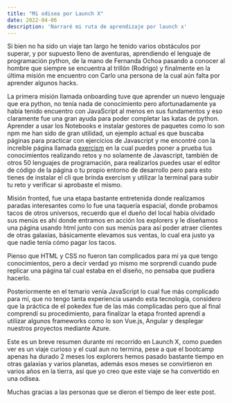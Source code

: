 ```yaml
---
title: "Mi odisea por Launch X"
date: 2022-04-06
description: 'Narraré mi ruta de aprendizaje por launch x'
---
```




Si bien no ha sido un viaje tan largo he tenido varios obstáculos por superar, y por supuesto lleno de aventuras, aprendiendo el lenguaje de programación python, de la mano de Fernanda Ochoa pasando a conocer al hombre que siempre se encuentra al trillón (Rodrigo) y finalmente en la última misión me encuentro con Carlo una persona de la cual aún falta por aprender algunos hacks. 


La primera misión llamada onboarding tuve que aprender un nuevo lenguaje que era python, no tenía nada de conocimiento pero afortunadamente ya había tenido encuentro con JavaScript al menos en sus fundamentos y eso claramente fue una gran ayuda para poder completar las katas de python. Aprender a usar los Notebooks e instalar gestores de paquetes como lo son npm me han sido de gran utilidad, un ejemplo actual es que buscaba páginas para practicar con ejercicios de Javascript y me encontré con la increíble página llamada [exercism](https://exercism.org/) en la cual puedes poner a prueba tus conocimientos realizando retos y no solamente de Javascript, también de otros 50 lenguajes de programación, para realizarlos puedes usar el editor de código de la página o tu propio entorno de desarrollo pero para esto tienes de instalar el cli que brinda exercism y utilizar la terminal para subir tu reto y verificar si aprobaste el mismo.



Misión fronted, fue una etapa bastante entretenida donde realizamos paradas interesantes como lo fue una taquería espacial, donde probamos tacos de otros universos, recuerdo que el dueño del local había olvidado sus menús es ahí donde entramos en acción los explorers y le diseñamos una página usando html junto con sus menús para así poder atraer clientes de otras galaxias, básicamente elevamos sus ventas, lo cual era justo ya que nadie tenía cómo pagar los tacos.



Pienso que HTML y CSS no fueron tan complicados para mí ya que tengo conocimientos, pero a decir verdad yo mismo me sorprendí cuando pude replicar una página tal cual estaba en el diseño, no pensaba que pudiera hacerlo.



Posteriormente en el temario venía JavaScript lo cual fue más complicado para mí, que no tengo tanta experiencia usando esta tecnología, considero que la práctica de el pokedex fue de las más complicadas pero que al final comprendí su procedimiento, para finalizar la etapa fronted aprendí a utilizar algunos frameworks como lo son Vue.js, Angular y desplegar nuestros proyectos mediante Azure.



Este es un breve resumen durante mi recorrido en Launch X, como pueden ver es un viaje curioso y el cual aun no termina, pese a que el bootcamp  apenas ha durado 2 meses los explorers hemos pasado bastante tiempo en otras galaxias y varios planetas, además esos meses se convirtieron en varios años en la tierra, así que yo creo que este viaje se ha convertido en una odisea.

Muchas gracias a las personas que se dieron el tiempo de leer este post.
